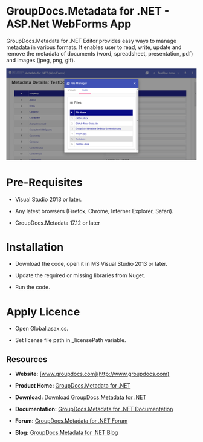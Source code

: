 # GroupDocs.Metadata for .NET - ASP.Net WebForms App


GroupDocs.Metadata for .NET Editor provides easy ways to manage metadata in various formats. It enables user to read, write, update and remove the metadata of documents (word, spreadsheet, presentation, pdf) and images (jpeg, png, gif).

![GroupDocs.Metadata for .NET WebForms Editor](https://github.com/AamirWaseem/GroupDocs.Metadata-for-.NET-WebForms-App/blob/master/WebForms-Editor-Modern-UI/App_Data/GroupDocs-Metadata-WebForms-Screenshot.png)

# Pre-Requisites

* Visual Studio 2013 or later.

* Any latest browsers (Firefox, Chrome, Interner Explorer, Safari).

* GroupDocs.Metadata 17.12 or later



# Installation


* Download the code, open it in MS Visual Studio 2013 or later.

* Update the required or missing libraries from Nuget.

* Run the code.



# Apply Licence

* Open Global.asax.cs.

* Set license file path in _licensePath variable.



## Resources


+ **Website:** [www.groupdocs.com](http://www.groupdocs.com)

+ **Product Home:** [GroupDocs.Metadata for .NET](https://products.groupdocs.com/metadata/net)

+ **Download:** [Download GroupDocs.Metadata for .NET](https://downloads.groupdocs.com/metadata/net)

+ **Documentation:** [GroupDocs.Metadata for .NET Documentation](https://docs.groupdocs.com/display/metadatanet)

+ **Forum:** [GroupDocs.Metadata for .NET Forum](https://forum.groupdocs.com/c/metadata)

+ **Blog:** [GroupDocs.Metadata for .NET Blog](https://blog.groupdocs.com/category/groupdocs-metadata-product-family/)
